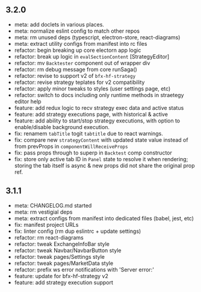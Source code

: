 ## 3.2.0

- meta: add doclets in various places.
- meta: normalize eslint config to match other repos
- meta: rm unused deps (typescript, electron-store, react-diagrams)
- meta: extract utility configs from manifest into rc files
- refactor: begin breaking up core electorn app logic
- refactor: break up logic in `evalSectionContent` [StrategyEditor]
- refactor: mv `Backtester` component out of wrapper div
- refactor: rm debug message from core runSaga()
- refactor: revise to support v2 of `bfx-hf-strategy`
- refactor: revise strategy teplates for v2 compatibility
- refactor: apply minor tweaks to styles (user settings page, etc)
- refactor: switch to docs including only runtime methods in  straetegy editor
  help
- feature: add redux logic to recv strategy exec data and active status
- feature: add strategy executions page, with historical & active
- feature: add ability to start/stop strategy executions, with option to
  enable/disable background execution.
- fix: renamem `tabTitle` togit `tabtitle` due to react warnings.
- fix: compare new `strategyContent` with updated state value instead of from
  prevProps in `componentWillReceiveProps`
- fix: pass props through to superp in `Backtest` comp constructor
- fix: store only active tab ID in `Panel` state to resolve it when rendering;
  storing the tab itself is async & new props did not share the original prop
  ref.

## 3.1.1

- meta: CHANGELOG.md started
- meta: rm vestigial deps
- meta: extract configs from manifest into dedicated files (babel, jest, etc)
- fix: manifest project URLs
- fix: linter config (rm dup eslintrc + update settings)
- refactor: rm react-diagrams
- refactor: tweak ExchangeInfoBar style
- refactor: tweak Navbar/NavbarButton style
- refactor: tweak pages/Settings style
- refactor: tweak pages/MarketData style
- refactor: prefix ws error notifications with 'Server error:'
- feature: update for bfx-hf-strategy v2
- feature: add strategy execution support
